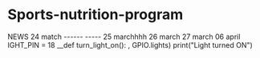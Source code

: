 # Sports-nutrition-program
NEWS
24 match ------
----- 25 marchhhh
26 march
27 march
06 april 
IGHT_PIN = 18 
__def turn_light_on(): 
, GPIO.lights) print("Light turned ON")

